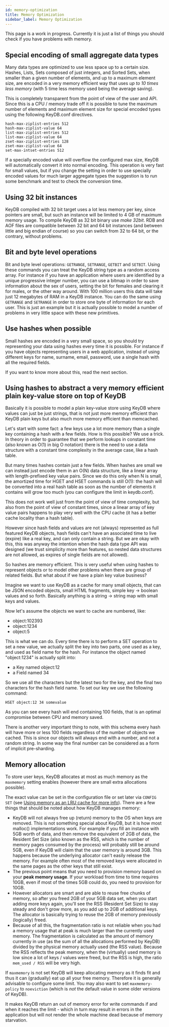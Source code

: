 ```yaml
---
id: memory-optimization
title: Memory Optimization
sidebar_label: Memory Optimization
---
```



This page is a work in progress. Currently it is just a list of things you should check if you have problems with memory.

Special encoding of small aggregate data types
----------------------------------------------

Many data types are optimized to use less space up to a certain size. Hashes, Lists, Sets composed of just integers, and Sorted Sets, when smaller than a given number of elements, and up to a maximum element size, are encoded in a very memory efficient way that uses *up to 10 times less memory* (with 5 time less memory used being the average saving).

This is completely transparent from the point of view of the user and API.
Since this is a CPU / memory trade off it is possible to tune the maximum number of elements and maximum element size for special encoded types using the following KeyDB.conf directives.

    hash-max-ziplist-entries 512
    hash-max-ziplist-value 64
    list-max-ziplist-entries 512
    list-max-ziplist-value 64
    zset-max-ziplist-entries 128
    zset-max-ziplist-value 64
    set-max-intset-entries 512

If a specially encoded value will overflow the configured max size, KeyDB will automatically convert it into normal encoding. This operation is very fast for small values, but if you change the setting in order to use specially encoded values for much larger aggregate types the suggestion is to run some benchmark and test to check the conversion time.

Using 32 bit instances
----------------------

KeyDB compiled with 32 bit target uses a lot less memory per key, since pointers are small, but such an instance will be limited to 4 GB of maximum memory usage. To compile KeyDB as 32 bit binary use *make 32bit*. RDB and AOF files are compatible between 32 bit and 64 bit instances (and between little and big endian of course) so you can switch from 32 to 64 bit, or the contrary, without problems.

Bit and byte level operations
-----------------------------

Bit and byte level operations: `GETRANGE`, `SETRANGE`, `GETBIT` and `SETBIT`. Using these commands you can treat the KeyDB string type as a random access array. For instance if you have an application where users are identified by a unique progressive integer number, you can use a bitmap in order to save information about the sex of users, setting the bit for females and clearing it for males, or the other way around. With 100 million users this data will take just 12 megabytes of RAM in a KeyDB instance. You can do the same using `GETRANGE` and `SETRANGE` in order to store one byte of information for each user. This is just an example but it is actually possible to model a number of problems in very little space with these new primitives.

Use hashes when possible
------------------------

Small hashes are encoded in a very small space, so you should try representing your data using hashes every time it is possible. For instance if you have objects representing users in a web application, instead of using different keys for name, surname, email, password, use a single hash with all the required fields.

If you want to know more about this, read the next section.

Using hashes to abstract a very memory efficient plain key-value store on top of KeyDB
--------------------------------------------------------------------------------------

Basically it is possible to model a plain key-value store using KeyDB
where values can just be just strings, that is not just more memory efficient
than KeyDB plain keys but also much more memory efficient than memcached.

Let's start with some fact: a few keys use a lot more memory than a single key
containing a hash with a few fields. How is this possible? We use a trick.
In theory in order to guarantee that we perform lookups in constant time
(also known as O(1) in big O notation) there is the need to use a data structure
with a constant time complexity in the average case, like a hash table.

But many times hashes contain just a few fields. When hashes are small we can
instead just encode them in an O(N) data structure, like a linear
array with length-prefixed key value pairs. Since we do this only when N
is small, the amortized time for HGET and HSET commands is still O(1): the
hash will be converted into a real hash table as soon as the number of elements
it contains will grow too much (you can configure the limit in keydb.conf).

This does not work well just from the point of view of time complexity, but
also from the point of view of constant times, since a linear array of key
value pairs happens to play very well with the CPU cache (it has a better
cache locality than a hash table).

However since hash fields and values are not (always) represented as full
featured KeyDB objects, hash fields can't have an associated time to live
(expire) like a real key, and can only contain a string. But we are okay with
this, this was anyway the intention when the hash data type API was
designed (we trust simplicity more than features, so nested data structures
are not allowed, as expires of single fields are not allowed).

So hashes are memory efficient. This is very useful when using hashes
to represent objects or to model other problems when there are group of
related fields. But what about if we have a plain key value business?

Imagine we want to use KeyDB as a cache for many small objects, that can be
JSON encoded objects, small HTML fragments, simple key -> boolean values
and so forth. Basically anything is a string -> string map with small keys
and values.

Now let's assume the objects we want to cache are numbered, like:

 * object:102393
 * object:1234
 * object:5

This is what we can do. Every time there is to perform a
SET operation to set a new value, we actually split the key into two parts,
one used as a key, and used as field name for the hash. For instance the
object named "object:1234" is actually split into:

* a Key named object:12
* a Field named 34

So we use all the characters but the latest two for the key, and the final
two characters for the hash field name. To set our key we use the following
command:

    HSET object:12 34 somevalue

As you can see every hash will end containing 100 fields, that
is an optimal compromise between CPU and memory saved.

There is another very important thing to note, with this schema
every hash will have more or 
less 100 fields regardless of the number of objects we cached. This is since
our objects will always end with a number, and not a random string. In some
way the final number can be considered as a form of implicit pre-sharding.

Memory allocation
-----------------

To store user keys, KeyDB allocates at most as much memory as the `maxmemory`
setting enables (however there are small extra allocations possible).

The exact value can be set in the configuration file or set later via
`CONFIG SET` (see [Using memory as an LRU cache for more info](https://docs.keydb.dev/docs/lru-cache)). There are a few things that should be noted about how
KeyDB manages memory:

* KeyDB will not always free up (return) memory to the OS when keys are removed.
This is not something special about KeyDB, but it is how most malloc() implementations work. For example if you fill an instance with 5GB worth of data, and then
remove the equivalent of 2GB of data, the Resident Set Size (also known as
the RSS, which is the number of memory pages consumed by the process)
will probably still be around 5GB, even if KeyDB will claim that the user
memory is around 3GB.  This happens because the underlying allocator can't easily release the memory. For example often most of the removed keys were allocated in the same pages as the other keys that still exist.
* The previous point means that you need to provision memory based on your
**peak memory usage**. If your workload from time to time requires 10GB, even if
most of the times 5GB could do, you need to provision for 10GB.
* However allocators are smart and are able to reuse free chunks of memory,
so after you freed 2GB of your 5GB data set, when you start adding more keys
again, you'll see the RSS (Resident Set Size) to stay steady and don't grow
more, as you add up to 2GB of additional keys. The allocator is basically
trying to reuse the 2GB of memory previously (logically) freed.
* Because of all this, the fragmentation ratio is not reliable when you
had a memory usage that at peak is much larger than the currently used memory.
The fragmentation is calculated as the amount of memory currently in use
(as the sum of all the allocations performed by KeyDB) divided by the physical
memory actually used (the RSS value). Because the RSS reflects the peak memory,
when the (virtually) used memory is low since a lot of keys / values were
freed, but the RSS is high, the ratio `mem_used / RSS` will be very high.

If `maxmemory` is not set KeyDB will keep allocating memory as it finds
fit and thus it can (gradually) eat up all your free memory.
Therefore it is generally advisable to configure some limit. You may also
want to set `maxmemory-policy` to `noeviction` (which is *not* the default
value in some older versions of KeyDB).

It makes KeyDB return an out of memory error for write commands if and when it reaches the limit - which in turn may result in errors in the application but will not render the whole machine dead because of memory starvation.
